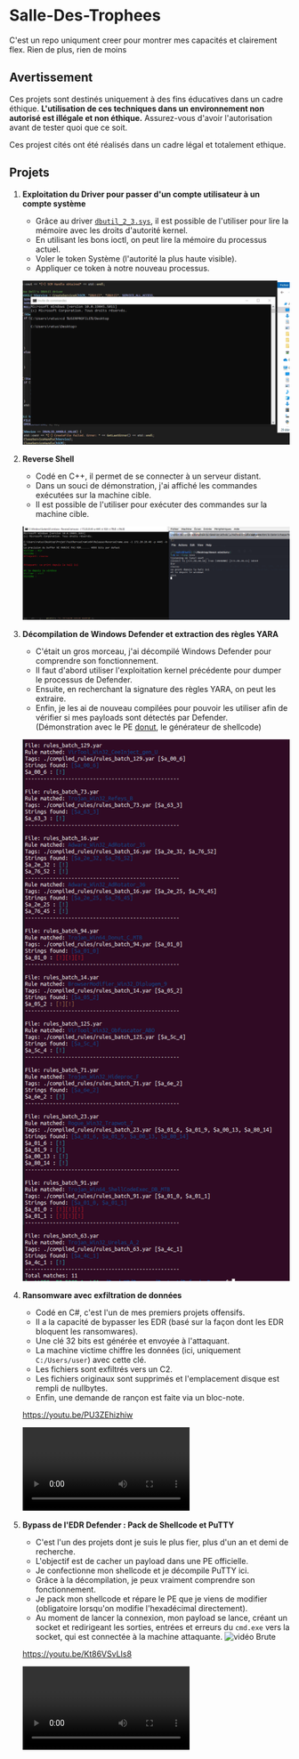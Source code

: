 # Salle-Des-Trophees
C'est un repo uniqument creer pour montrer mes capacités et clairement flex. Rien de plus, rien de moins

## Avertissement

Ces projets sont destinés uniquement à des fins éducatives dans un cadre éthique. **L'utilisation de ces techniques dans un environnement non autorisé est illégale et non éthique.** Assurez-vous d'avoir l'autorisation avant de tester quoi que ce soit.

Ces projest cités ont été réalisés dans un cadre légal et totalement ethique.

## Projets


1. **Exploitation du Driver pour passer d'un compte utilisateur à un compte système**  
   - Grâce au driver [`dbutil_2_3.sys`](https://www.dell.com/support/kbdoc/fr-fr/000186019/mise-a-jour-de-s%C3%A9curit%C3%A9-de-la-plate-forme-client-dell-suite-a-une-faille-de-s%C3%A9curit%C3%A9-de-controle-dacc%C3%A8s-insuffisant-dans-le-pilote-dell), il est possible de l'utiliser pour lire la mémoire avec les droits d'autorité kernel.  
   - En utilisant les bons ioctl, on peut lire la mémoire du processus actuel.  
   - Voler le token Système (l'autorité la plus haute visible).  
   - Appliquer ce token à notre nouveau processus.

   ![alt text](img/driver2kernel.gif)

2. **Reverse Shell**  
   - Codé en C++, il permet de se connecter à un serveur distant.  
   - Dans un souci de démonstration, j'ai affiché les commandes exécutées sur la machine cible.  
   - Il est possible de l'utiliser pour exécuter des commandes sur la machine cible.

   ![alt text](img/reverse.png)

3. **Décompilation de Windows Defender et extraction des règles YARA**  
   - C'était un gros morceau, j'ai décompilé Windows Defender pour comprendre son fonctionnement.  
   - Il faut d'abord utiliser l'exploitation kernel précédente pour dumper le processus de Defender.  
   - Ensuite, en recherchant la signature des règles YARA, on peut les extraire.  
   - Enfin, je les ai de nouveau compilées pour pouvoir les utiliser afin de vérifier si mes payloads sont détectés par Defender.  
   (Démonstration avec le PE [donut](https://github.com/TheWover/donut), le générateur de shellcode)

   ![alt text](img/yara.png)

4. **Ransomware avec exfiltration de données**  
   - Codé en C#, c'est l'un de mes premiers projets offensifs.  
   - Il a la capacité de bypasser les EDR (basé sur la façon dont les EDR bloquent les ransomwares).  
   - Une clé 32 bits est générée et envoyée à l'attaquant.  
   - La machine victime chiffre les données (ici, uniquement `C:/Users/user`) avec cette clé.  
   - Les fichiers sont exfiltrés vers un C2.  
   - Les fichiers originaux sont supprimés et l'emplacement disque est rempli de nullbytes.  
   - Enfin, une demande de rançon est faite via un bloc-note.
     
   https://youtu.be/PU3ZEhizhiw

   ![vidéo Brute](img/ransomware.mp4)

5. **Bypass de l'EDR Defender : Pack de Shellcode et PuTTY**  
   - C'est l'un des projets dont je suis le plus fier, plus d'un an et demi de recherche.  
   - L'objectif est de cacher un payload dans une PE officielle.  
   - Je confectionne mon shellcode et je décompile PuTTY ici.  
   - Grâce à la décompilation, je peux vraiment comprendre son fonctionnement.  
   - Je pack mon shellcode et répare le PE que je viens de modifier (obligatoire lorsqu'on modifie l'hexadécimal directement).  
   - Au moment de lancer la connexion, mon payload se lance, créant un socket et redirigeant les sorties, entrées et erreurs du `cmd.exe` vers la socket, qui est connectée à la machine attaquante.
   ![vidéo Brute](img/shellcode.gif)


   https://youtu.be/Kt86VSvLIs8

   ![vidéo Brute](img/shellcode.mp4)


